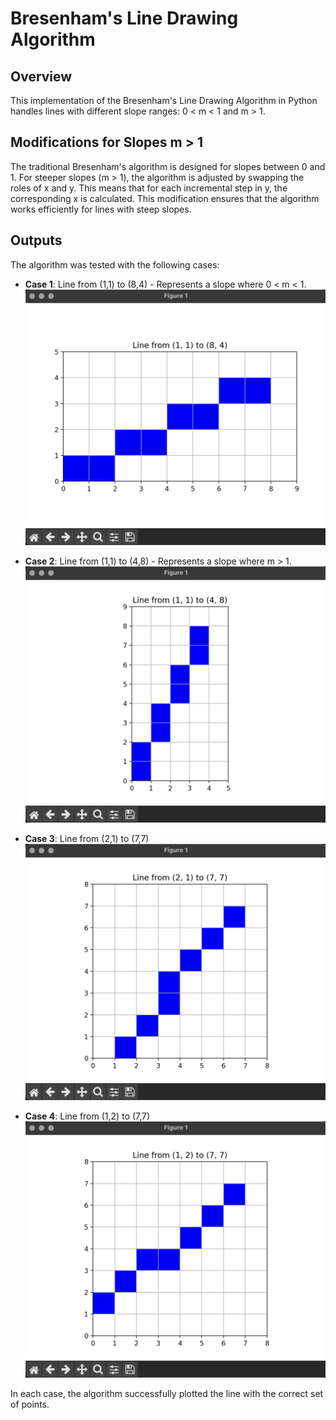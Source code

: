 # Bresenham's Line Drawing Algorithm

## Overview
This implementation of the Bresenham's Line Drawing Algorithm in Python handles lines with different slope ranges: 0 < m < 1 and m > 1.

## Modifications for Slopes m > 1
The traditional Bresenham's algorithm is designed for slopes between 0 and 1. For steeper slopes (m > 1), the algorithm is adjusted by swapping the roles of x and y. This means that for each incremental step in y, the corresponding x is calculated. This modification ensures that the algorithm works efficiently for lines with steep slopes.

## Outputs
The algorithm was tested with the following cases:

- **Case 1**: Line from (1,1) to (8,4) - Represents a slope where 0 < m < 1.
![case 1](plot_ouputs/1.png)

- **Case 2**: Line from (1,1) to (4,8) - Represents a slope where m > 1.
![case 2](plot_ouputs/2.png)

- **Case 3**: Line from (2,1) to (7,7)
![case 3](plot_ouputs/3.png)

- **Case 4**: Line from (1,2) to (7,7)
![case 4](plot_ouputs/4.png)

In each case, the algorithm successfully plotted the line with the correct set of points.
